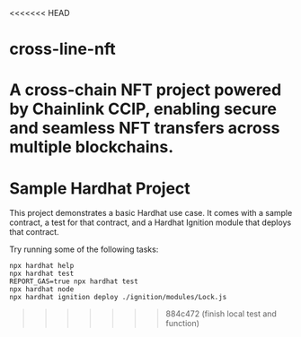 <<<<<<< HEAD
# cross-line-nft
A cross-chain NFT project powered by Chainlink CCIP, enabling secure and seamless NFT transfers across multiple blockchains.
=======
# Sample Hardhat Project

This project demonstrates a basic Hardhat use case. It comes with a sample contract, a test for that contract, and a Hardhat Ignition module that deploys that contract.

Try running some of the following tasks:

```shell
npx hardhat help
npx hardhat test
REPORT_GAS=true npx hardhat test
npx hardhat node
npx hardhat ignition deploy ./ignition/modules/Lock.js
```
>>>>>>> 884c472 (finish local test and function)
